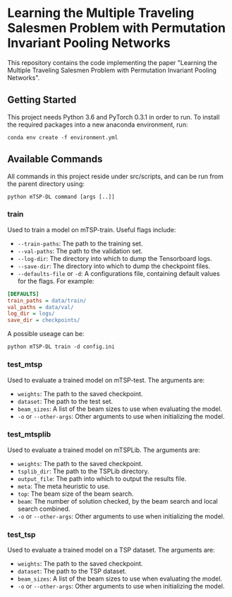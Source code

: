 # Learning the Multiple Traveling Salesmen Problem with Permutation Invariant Pooling Networks

This repository contains the code implementing the paper "Learning the Multiple Traveling Salesmen Problem with Permutation Invariant Pooling Networks".

## Getting Started

This project needs Python 3.6 and PyTorch 0.3.1 in order to run. To install the required packages into a new anaconda environment, run:

```
conda env create -f environment.yml
```

## Available Commands

All commands in this project reside under src/scripts, and can be run from the parent directory using:

```
python mTSP-DL command [args [..]]
```

### train

Used to train a model on mTSP-train. Useful flags include:

* `--train-paths`: The path to the training set.
* `--val-paths`: The path to the validation set.
* `--log-dir`: The directory into which to dump the Tensorboard logs.
* `--save-dir`: The directory into which to dump the checkpoint files.
* `--defaults-file` or `-d`: A configurations file, containing default values for the flags. For example:
```ini
[DEFAULTS]
train_paths = data/train/
val_paths = data/val/
log_dir = logs/
save_dir = checkpoints/
```

A possible useage can be:
```
python mTSP-DL train -d config.ini
```

### test_mtsp

Used to evaluate a trained model on mTSP-test. The arguments are:

* `weights`: The path to the saved checkpoint.
* `dataset`: The path to the test set.
* `beam_sizes`: A list of the beam sizes to use when evaluating the model.
* `-o` or `--other-args`: Other arguments to use when initializing the model.

### test_mtsplib

Used to evaluate a trained model on mTSPLib. The arguments are:

* `weights`: The path to the saved checkpoint.
* `tsplib_dir`: The path to the TSPLib directory.
* `output_file`: The path into which to output the results file.
* `meta`: The meta heuristic to use.
* `top`: The beam size of the beam search.
* `beam`: The number of solution checked, by the beam search and local search combined.
* `-o` or `--other-args`: Other arguments to use when initializing the model.

### test_tsp

Used to evaluate a trained model on a TSP dataset. The arguments are:

* `weights`: The path to the saved checkpoint.
* `dataset`: The path to the TSP dataset.
* `beam_sizes`: A list of the beam sizes to use when evaluating the model.
* `-o` or `--other-args`: Other arguments to use when initializing the model.

